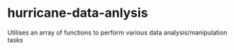 # hurricane-data-anlysis
Utilises an array of functions to perform various data analysis/manipulation tasks

